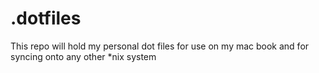 # .dotfiles
This repo will hold my personal dot files for use on my mac book and for syncing onto any other *nix system

